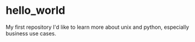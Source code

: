 # hello_world
My first repository
I'd like to learn more about unix and python, especially business use cases.
